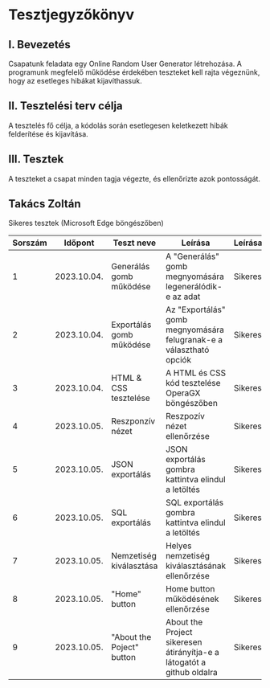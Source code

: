 # Tesztjegyzőkönyv

## I. Bevezetés

Csapatunk feladata egy Online Random User Generator létrehozása. A programunk megfelelő működése érdekében teszteket kell rajta végeznünk, hogy az esetleges hibákat kijavíthassuk.

## II. Tesztelési terv célja

A tesztelés fő célja, a kódolás során esetlegesen keletkezett hibák felderítése és kijavítása.

## III. Tesztek

A teszteket a csapat minden tagja végezte, és ellenőrizte azok pontosságát.

## Takács Zoltán

Sikeres tesztek (Microsoft Edge böngészőben)

| Sorszám | Időpont     | Teszt neve               | Leírása                                                             | Leírása |
| ------- | ----------- | ------------------------ | ------------------------------------------------------------------- | ------- |
| 1       | 2023.10.04. | Generálás gomb működése  | A "Generálás" gomb megnyomására legenerálódik-e az adat             | Sikeres |
| 2       | 2023.10.04. | Exportálás gomb működése | Az "Exportálás" gomb megnyomására felugranak-e a választható opciók | Sikeres |
| 3       | 2023.10.04. | HTML & CSS tesztelése    | A HTML és CSS kód tesztelése OperaGX böngészőben                    | Sikeres |
| 4       | 2023.10.05. | Reszponzív nézet | Reszpozív nézet ellenőrzése | Sikeres |
| 5       | 2023.10.05. | JSON exportálás | JSON exportálás gombra kattintva elindul a letöltés | Sikeres |
| 6       | 2023.10.05. | SQL exportálás | SQL exportálás gombra kattintva elindul a letöltés | Sikeres |
| 7       | 2023.10.05. | Nemzetiség kiválasztása | Helyes nemzetiség kiválasztásának ellenőrzése | Sikeres |
| 8       | 2023.10.05. | "Home" button | Home button működésének ellenőrzése | Sikeres |
| 9       | 2023.10.05. | "About the Poject" button | About the Project sikeresen átirányítja-e a látogatót a github oldalra | Sikeres |